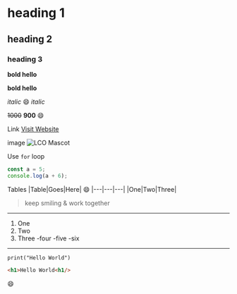 # heading 1

## heading 2

### heading 3

**bold hello**

__bold hello__

_italic_ :smile:
_italic_

~~1000~~ **900** :smile:
 
Link
[Visit Website](https://www.youtube.com "Hover")

image
![LCO Mascot](https://th.bing.com/th/id/OIP.QXvh7gMeQ-vdBRR61gVYJAHaE8?w=294&h=196&c=7&o=5&pid=1.7)

Use `for` loop

```javascript
const a = 5;
console.log(a + 6);
```

Tables
|Table|Goes|Here| :smile:
|---|---|---|
|One|Two|Three|

> keep smiling & work together

---

1. One
2. Two
3. Three
   -four
   -five
   -six

---

```
print("Hello World")
```

```html
<h1>Hello World<h1/> 
```
:smile:
